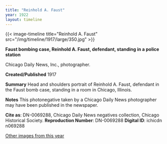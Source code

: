 ```yaml
---
title: "Reinhold A. Faust"
year: 1922
layout: timeline
---
```


{{< image-timeline title="Reinhold A. Faust" src="/img/timeline/1917/large/350.jpg" >}}

**Faust bombing case, Reinhold A. Faust, defendant, standing in a police station**

Chicago Daily News, Inc., photographer.

**Created/Published**
1917

**Summary**
Head and shoulders portrait of Reinhold A. Faust, defendant in the Faust bomb case, standing in a room in Chicago, Illinois.

**Notes**
This photonegative taken by a Chicago Daily News photographer may have been published in the newspaper.

**Cite as**: DN-0069288, Chicago Daily News negatives collection, Chicago Historical Society.
**Reproduction Number**: DN-0069288
**Digital ID**: ichicdn n069288

[Other images from this year](/historical/timeline/1922/)